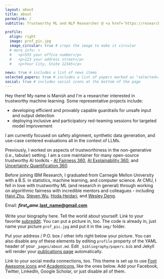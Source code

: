```yaml
---
layout: about
title: about
permalink: /
subtitle: Trustworthy ML and NLP Researcher @ <a href='https://research.ibm.com/labs/yorktown-heights'>IBM Research</a> and <a href='https://mitibmwatsonailab.mit.edu/'>MIT-IBM Watson AI Lab</a>, Cambridge MA

profile:
  align: right
  image: prof_pic.jpg
  image_circular: true # crops the image to make it circular
  # more_info: >
  #   <p>555 your office number</p>
  #   <p>123 your address street</p>
  #   <p>Your City, State 12345</p>

news: true # includes a list of news items
selected_papers: true # includes a list of papers marked as "selected={true}"
social: true # includes social icons at the bottom of the page
---
```


Hey there! My name is Manish and I'm a researcher interested in trustworthy machine learning. Some representative projects include:
* developing efficient and provably capable guardrails for unsafe input and output detection
* deploying inclusive and participatory red-teaming sessions for targeted model improvement

I am currently focused on safety alignment, synthetic data generation, and use-case centered evaluations all in the context of LLMs.

Previously, I worked on aspects of trustworthiness in the non-generative (i.e., tabular) setting. I am a core maintainer for many open-source trustworthy AI toolkits - [AI Fairness 360](https://aif360.res.ibm.com/), [AI Explainability 360](https://aix360.res.ibm.com/), and [Uncertainty Quantification 360](https://uq360.res.ibm.com/). 

Before joining IBM Research, I graduated from Carnegie Mellon University with a B.S. in statistics, machine learning, and computer science. At CMU, I fell in love with trustworthy ML (and research in general) through working on algorithmic fairness with incredible mentors and colleagues - including [Haiyi Zhu](https://haiyizhu.com/), [Steven Wu](https://zstevenwu.com/), [Hoda Heidari](https://www.cs.cmu.edu/~hheidari/), and [Wesley Deng](https://www.wesleydeng.com/).

Email: <b>$first_name.$last_name@gmail.com</b>


Write your biography here. Tell the world about yourself. Link to your favorite [subreddit](http://reddit.com). You can put a picture in, too. The code is already in, just name your picture `prof_pic.jpg` and put it in the `img/` folder.

Put your address / P.O. box / other info right below your picture. You can also disable any of these elements by editing `profile` property of the YAML header of your `_pages/about.md`. Edit `_bibliography/papers.bib` and Jekyll will render your [publications page](/al-folio/publications/) automatically.

Link to your social media connections, too. This theme is set up to use [Font Awesome icons](https://fontawesome.com/) and [Academicons](https://jpswalsh.github.io/academicons/), like the ones below. Add your Facebook, Twitter, LinkedIn, Google Scholar, or just disable all of them.
